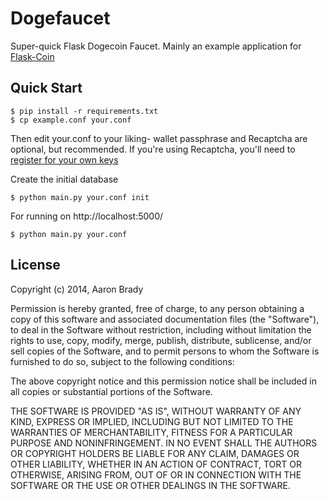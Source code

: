 Dogefaucet
==========

Super-quick Flask Dogecoin Faucet. Mainly an example application for
[Flask-Coin][fc]

[fc]: https://github.com/insom/flask-coin


Quick Start
-----------

    $ pip install -r requirements.txt
    $ cp example.conf your.conf

Then edit your.conf to your liking- wallet passphrase and Recaptcha are
optional, but recommended. If you're using Recaptcha, you'll need
to [register for your own keys][re]

[re]: http://www.google.com/recaptcha/whyrecaptcha

Create the initial database

    $ python main.py your.conf init

For running on http://localhost:5000/

    $ python main.py your.conf



License
-------

Copyright (c) 2014, Aaron Brady

Permission is hereby granted, free of charge, to any person obtaining a copy
of this software and associated documentation files (the "Software"), to deal
in the Software without restriction, including without limitation the rights
to use, copy, modify, merge, publish, distribute, sublicense, and/or sell
copies of the Software, and to permit persons to whom the Software is
furnished to do so, subject to the following conditions:

The above copyright notice and this permission notice shall be included in
all copies or substantial portions of the Software.

THE SOFTWARE IS PROVIDED "AS IS", WITHOUT WARRANTY OF ANY KIND, EXPRESS OR
IMPLIED, INCLUDING BUT NOT LIMITED TO THE WARRANTIES OF MERCHANTABILITY,
FITNESS FOR A PARTICULAR PURPOSE AND NONINFRINGEMENT. IN NO EVENT SHALL THE
AUTHORS OR COPYRIGHT HOLDERS BE LIABLE FOR ANY CLAIM, DAMAGES OR OTHER
LIABILITY, WHETHER IN AN ACTION OF CONTRACT, TORT OR OTHERWISE, ARISING FROM,
OUT OF OR IN CONNECTION WITH THE SOFTWARE OR THE USE OR OTHER DEALINGS IN
THE SOFTWARE.
